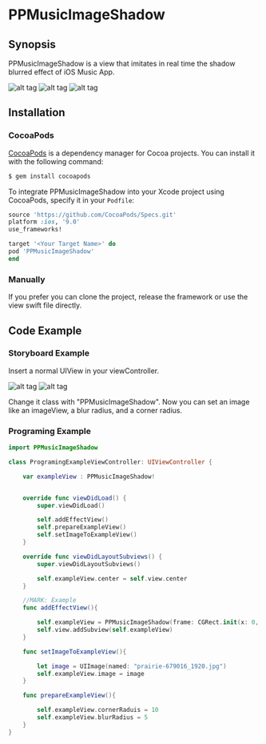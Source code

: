 # PPMusicImageShadow

## Synopsis

PPMusicImageShadow is a view that imitates in real time the shadow blurred effect of iOS Music App.

![alt tag](https://github.com/PierrePerrin/PPMusicImageShadow/blob/master/ExampleScreenShots/Simulator%20Screen%20Shot%206%20mars%202017%20à%2022.02.37.png)
![alt tag](https://github.com/PierrePerrin/PPMusicImageShadow/blob/master/ExampleScreenShots/Simulator%20Screen%20Shot%206%20mars%202017%20à%2022.04.20.png)
![alt tag](https://github.com/PierrePerrin/PPMusicImageShadow/blob/master/ExampleScreenShots/Simulator%20Screen%20Shot%206%20mars%202017%20à%2022.08.12.png)

## Installation

### CocoaPods

[CocoaPods](http://cocoapods.org) is a dependency manager for Cocoa projects. You can install it with the following command:

```bash
$ gem install cocoapods
```
To integrate PPMusicImageShadow into your Xcode project using CocoaPods, specify it in your `Podfile`:

```ruby
source 'https://github.com/CocoaPods/Specs.git'
platform :ios, '9.0'
use_frameworks!

target '<Your Target Name>' do
pod 'PPMusicImageShadow'
end
```

### Manually

If you prefer  you can clone the project, release the framework or use the view swift file directly.

## Code Example

### Storyboard Example

Insert a normal UIView in your viewController.

![alt tag](https://github.com/PierrePerrin/PPMusicImageShadow/blob/master/ExampleScreenShots/Storyboard%20screens/1.jpg)
![alt tag](https://github.com/PierrePerrin/PPMusicImageShadow/blob/master/ExampleScreenShots/Storyboard%20screens/2.jpg)

Change it class with "PPMusicImageShadow". Now you can set an image like an imageView, a blur radius, and a corner radius.

### Programing Example

```swift
import PPMusicImageShadow

class ProgramingExampleViewController: UIViewController {

    var exampleView : PPMusicImageShadow!


    override func viewDidLoad() {
        super.viewDidLoad()

        self.addEffectView()
        self.prepareExampleView()
        self.setImageToExampleView()
    }

    override func viewDidLayoutSubviews() {
        super.viewDidLayoutSubviews()

        self.exampleView.center = self.view.center
    }

    //MARK: Example
    func addEffectView(){

        self.exampleView = PPMusicImageShadow(frame: CGRect.init(x: 0, y: 0, width: 300, height: 300))
        self.view.addSubview(self.exampleView)
    }

    func setImageToExampleView(){

        let image = UIImage(named: "prairie-679016_1920.jpg")
        self.exampleView.image = image
    }

    func prepareExampleView(){

        self.exampleView.cornerRaduis = 10
        self.exampleView.blurRadius = 5
    }
}
```
